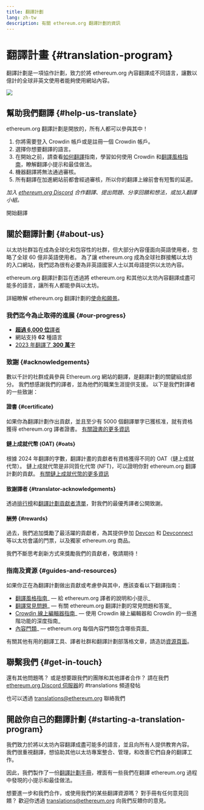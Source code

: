 ```yaml
---
title: 翻譯計劃
lang: zh-tw
description: 有關 ethereum.org 翻譯計劃的資訊
---
```


# 翻譯計畫 {#translation-program}

翻譯計劃是一項協作計劃，致力於將 ethereum.org 內容翻譯成不同語言，讓數以億計的全球非英文使用者能夠使用網站內容。

![](./enterprise-eth.png)

## 幫助我們翻譯 {#help-us-translate}

ethereum.org 翻譯計劃是開放的，所有人都可以參與其中！

1. 你將需要登入 Crowdin 帳戶或是註冊一個 Crowdin 帳戶。
2. 選擇你想要翻譯的語言。
3. 在開始之前，請查看[如何翻譯](/contributing/translation-program/how-to-translate/)指南，學習如何使用 Crowdin 和[翻譯風格指南](/contributing/translation-program/translators-guide/)，瞭解翻譯小提示和最佳做法。
4. 機器翻譯將無法通過審核。
5. 所有翻譯在加進網站前都會經過審核，所以你的翻譯上線前會有短暫的延遲。

_加入 [ethereum.org Discord](https://discord.gg/ethereum-org) 合作翻譯、提出問題、分享回饋和想法，或加入翻譯小組。_

<ButtonLink href="https://crowdin.com/project/ethereum-org/">
  開始翻譯
</ButtonLink>

## 關於翻譯計劃 {#about-us}

以太坊社群旨在成為全球化和包容性的社群，但大部分內容僅面向英語使用者，忽略了全球 60 億非英語使用者。 為了讓 ethereum.org 成為全球社群接觸以太坊的入口網站，我們認為很有必要為非英語國家人士以其母語提供以太坊內容。

ethereum.org 翻譯計劃旨在透過將 ethereum.org 和其他以太坊內容翻譯成盡可能多的語言，讓所有人都能參與以太坊。

詳細瞭解 ethereum.org 翻譯計劃的[使命和願景](/contributing/translation-program/mission-and-vision)。

### 我們迄今為止取得的進展 {#our-progress}

- [**超過 6,000 位**譯者](/contributing/translation-program/contributors/)
- 網站支持 **62** 種語言
- [2023 年翻譯了 **300 萬**字](/contributing/translation-program/acknowledgements/)

<TranslationChartImage />

### 致謝 {#acknowledgements}

數以千計的社群成員參與 Ethereum.org 網站的翻譯，是翻譯計劃的關鍵組成部分。 我們想感謝我們的譯者，並為他們的職業生涯提供支援。 以下是我們對譯者的一些致謝：

#### 證書 {#certificate}

如果你為翻譯計劃作出貢獻，並且至少有 5000 個翻譯單字已獲核准，就有資格獲得 ethereum.org 譯者證書。 [有關證書的更多資訊](/contributing/translation-program/acknowledgements/#certificate)

#### 鏈上成就代幣 (OAT) {#oats}

根據 2024 年翻譯的字數，翻譯計畫的貢獻者有資格獲得不同的 OAT（鏈上成就代幣）。 鏈上成就代幣是非同質化代幣 (NFT)，可以證明你對 ethereum.org 翻譯計劃的貢獻。 [有關鏈上成就代幣的更多資訊](/contributing/translation-program/acknowledgements/#oats)

#### 致謝譯者 {#translator-acknowledgements}

透過[排行榜](/contributing/translation-program/acknowledgements/)和[翻譯計劃貢獻者清單](/contributing/translation-program/contributors/)，對我們的最優秀譯者公開致謝。

#### 酬勞 {#rewards}

過去，我們追加獎勵了最活躍的貢獻者，為其提供參加 [Devcon](https://devcon.org/en/) 和 [Devconnect](https://devconnect.org/) 等以太坊會議的門票，以及獨家 ethereum.org 商品。

我們不斷思考創新方式來獎勵我們的貢獻者，敬請期待！

### 指南及資源 {#guides-and-resources}

如果你正在為翻譯計劃做出貢獻或考慮參與其中，應該查看以下翻譯指南：

- [翻譯風格指南](/contributing/translation-program/translators-guide/)_ — 給 ethereum.org 譯者的說明和小提示_
- [翻譯常見問題](/contributing/translation-program/faq/)_ — 有關 ethereum.org 翻譯計劃的常見問題和答案_
- [Crowdin 線上編輯器指南](https://support.crowdin.com/online-editor/)_ — 使用 Crowdin 線上編輯器和 Crowdin 的一些進階功能的深度指南_
- [內容門類](/contributing/translation-program/content-buckets/)_ — ethereum.org 每個內容門類包含哪些頁面_

有關其他有用的翻譯工具、譯者社群和翻譯計劃部落格文章，請造訪[資源頁面](/contributing/translation-program/resources/)。

## 聯繫我們 {#get-in-touch}

還有其他問題嗎？ 或是想要跟我們的團隊和其他譯者合作？ 請在我們 [ethereum.org Discord 伺服器](https://discord.gg/ethereum-org)的 #translations 頻道發帖

也可以透過 translations@ethereum.org 聯絡我們

## 開啟你自己的翻譯計劃 {#starting-a-translation-program}

我們致力於將以太坊內容翻譯成盡可能多的語言，並且向所有人提供教育內容。 我們很重視翻譯，想協助其他以太坊專案整合、管理，和改善它們自身的翻譯工作。

因此，我們製作了一份[翻譯計劃手冊](/contributing/translation-program/playbook/)，裡面有一些我們在翻譯 ethereum.org 過程中發現的小提示和最佳做法。

想要進一步和我們合作，或使用我們的某些翻譯資源嗎？ 對手冊有任何意見回饋？ 歡迎你透過 translations@ethereum.org 向我們反饋你的意見。

